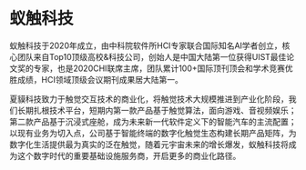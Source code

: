 # 蚁触科技

蚁触科技于2020年成立，由中科院软件所HCI专家联合国际知名AI学者创立，核心团队来自Top10顶级高校&科技公司，创始人是中国大陆第一位获得UIST最佳论文奖的专家，也是2020CHI联席主席，团队累计100+国际顶刊顶会和学术竞赛优胜成绩，HCI领域顶级会议期刊成果居大陆第一。

夏貘科技致力于触觉交互技术的商业化，将触觉技术大规模推进到产业化阶段，我们长期扎根技术平台，短期内第一款产品基于触觉算法，面向游戏、音视频娱乐；第二款产品基于沉浸式座舱，成为未来新一代软件定义下的智能汽车的主流配置；以现有业务为切入点，公司基于智能终端的数字化触觉生态构建长期产品矩阵，为数字化生活提供最为真实的泛在触觉，随着元宇宙未来的增长爆发，蚁触科技将成为这个数字时代的重要基础设施服务商，开启更多的商业化路径。
